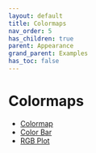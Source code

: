 ```yaml
---
layout: default
title: Colormaps
nav_order: 5
has_children: true
parent: Appearance
grand_parent: Examples
has_toc: false
---
```

# Colormaps




- [Colormap](colormaps/colormap.md)
- [Color Bar](colormaps/color-bar.md)
- [RGB Plot](colormaps/rgb-plot.md)


<!-- Generated with mdsplit: https://github.com/alandefreitas/mdsplit -->
